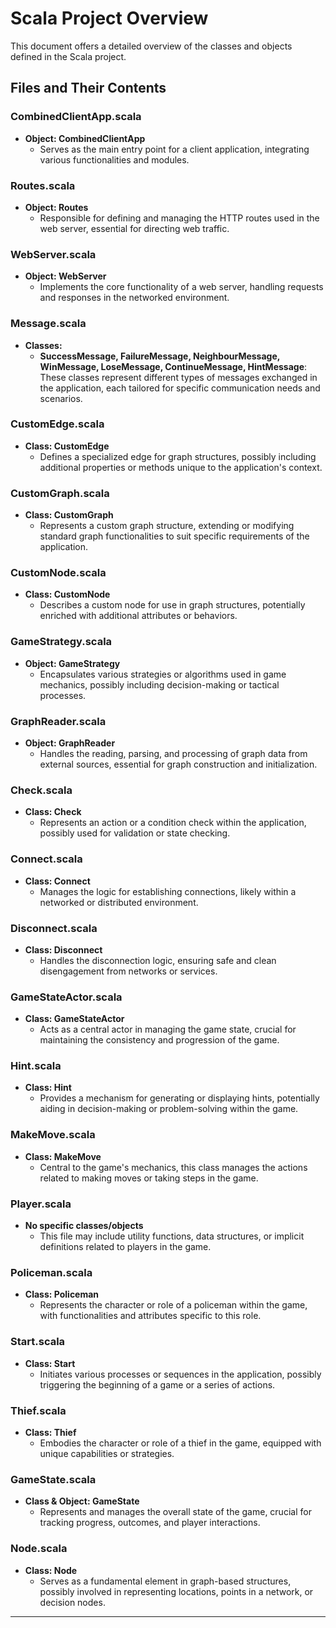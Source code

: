 
# Scala Project Overview

This document offers a detailed overview of the classes and objects defined in the Scala project.

## Files and Their Contents

### CombinedClientApp.scala
- **Object: CombinedClientApp**
    - Serves as the main entry point for a client application, integrating various functionalities and modules.

### Routes.scala
- **Object: Routes**
    - Responsible for defining and managing the HTTP routes used in the web server, essential for directing web traffic.

### WebServer.scala
- **Object: WebServer**
    - Implements the core functionality of a web server, handling requests and responses in the networked environment.

### Message.scala
- **Classes:**
    - **SuccessMessage, FailureMessage, NeighbourMessage, WinMessage, LoseMessage, ContinueMessage, HintMessage**: These classes represent different types of messages exchanged in the application, each tailored for specific communication needs and scenarios.

### CustomEdge.scala
- **Class: CustomEdge**
    - Defines a specialized edge for graph structures, possibly including additional properties or methods unique to the application's context.

### CustomGraph.scala
- **Class: CustomGraph**
    - Represents a custom graph structure, extending or modifying standard graph functionalities to suit specific requirements of the application.

### CustomNode.scala
- **Class: CustomNode**
    - Describes a custom node for use in graph structures, potentially enriched with additional attributes or behaviors.

### GameStrategy.scala
- **Object: GameStrategy**
    - Encapsulates various strategies or algorithms used in game mechanics, possibly including decision-making or tactical processes.

### GraphReader.scala
- **Object: GraphReader**
    - Handles the reading, parsing, and processing of graph data from external sources, essential for graph construction and initialization.

### Check.scala
- **Class: Check**
    - Represents an action or a condition check within the application, possibly used for validation or state checking.

### Connect.scala
- **Class: Connect**
    - Manages the logic for establishing connections, likely within a networked or distributed environment.

### Disconnect.scala
- **Class: Disconnect**
    - Handles the disconnection logic, ensuring safe and clean disengagement from networks or services.

### GameStateActor.scala
- **Class: GameStateActor**
    - Acts as a central actor in managing the game state, crucial for maintaining the consistency and progression of the game.

### Hint.scala
- **Class: Hint**
    - Provides a mechanism for generating or displaying hints, potentially aiding in decision-making or problem-solving within the game.

### MakeMove.scala
- **Class: MakeMove**
    - Central to the game's mechanics, this class manages the actions related to making moves or taking steps in the game.

### Player.scala
- **No specific classes/objects**
    - This file may include utility functions, data structures, or implicit definitions related to players in the game.

### Policeman.scala
- **Class: Policeman**
    - Represents the character or role of a policeman within the game, with functionalities and attributes specific to this role.

### Start.scala
- **Class: Start**
    - Initiates various processes or sequences in the application, possibly triggering the beginning of a game or a series of actions.

### Thief.scala
- **Class: Thief**
    - Embodies the character or role of a thief in the game, equipped with unique capabilities or strategies.

### GameState.scala
- **Class & Object: GameState**
    - Represents and manages the overall state of the game, crucial for tracking progress, outcomes, and player interactions.

### Node.scala
- **Class: Node**
    - Serves as a fundamental element in graph-based structures, possibly involved in representing locations, points in a network, or decision nodes.

---
